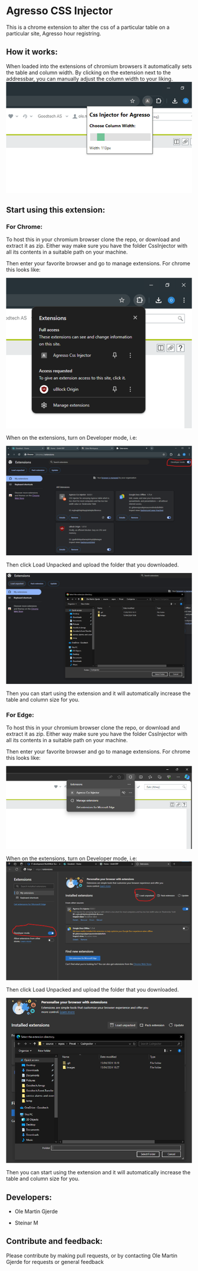 # Agresso CSS Injector

This is a chrome extension to alter the css of a particular table on a particular site, Agresso hour registring.

## How it works:

When loaded into the extensions of chromium browsers it automatically sets the table and column width.
By clicking on the extension next to the addressbar, you can manually adjust the column width to your liking.
![alt text](/images/adjustWidth.png)

## Start using this extension:

### For Chrome:

To host this in your chromium browser clone the repo, or download and extract it as zip.
Either way make sure you have the folder CssInjector with all its contents in a suitable path on your machine.

Then enter your favorite browser and go to manage extensions. For chrome this looks like:

![Click on the puzzle next to addressbar, and hit 'Manage extensions'](/images/chrome_manext.png)

When on the extensions, turn on Developer mode, i.e:

![Click the developer mode toggle](/images/chrome_devmode.png)

Then click Load Unpacked and upload the folder that you downloaded.

![Load the folder from your path](/images/chrome_loadFolder.png)

Then you can start using the extension and it will automatically increase the table and column size for you.

### For Edge:

To host this in your chromium browser clone the repo, or download and extract it as zip.
Either way make sure you have the folder CssInjector with all its contents in a suitable path on your machine.

Then enter your favorite browser and go to manage extensions. For chrome this looks like:

![Click on the puzzle next to addressbar, and hit 'Manage extensions'](/images/edge_manext.png)

When on the extensions, turn on Developer mode, i.e:
![Click the developer mode toggle](/images/edge_devmode.png)

Then click Load Unpacked and upload the folder that you downloaded.

![Load the folder from your path](/images/edge_loadFolder.png)

Then you can start using the extension and it will automatically increase the table and column size for you.

## Developers:

- Ole Martin Gjerde

* Steinar M

## Contribute and feedback:

Please contribute by making pull requests, or by contacting Ole Martin Gjerde for requests or general feedback
